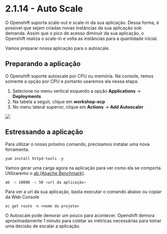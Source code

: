 # 2.1.14 - Auto Scale

O Openshift suporta scale-out e scale-in da sua aplicação. Dessa forma, é possível que sejam criadas novas instâncias da sua aplicação sob demanda. Assim que o pico de acesso diminuir da sua aplicação, o Openshift realiza o scale-in e volta as instâncias para a quantidade inicial.

Vamos preparar nossa aplicação para o autoscale.

## Preparando a aplicação

O Openshift suporte autoscale por CPU ou memória. Na console, temos somente a opção por CPU e portanto usaremos ela nessa etapa.

1. Selecione no menu vertical esquerdo a opção **Applications** -&gt; **Deployments**
2. Na tabela a seguir, clique em **workshop-ocp**
3. No menu lateral superior, clique em **Actions** -&gt; **Add Autoscaler**

![](../../extras/autoscale.gif)

## Estressando a aplicação

Para utilizar o nosso próximo comando, precisamos instalar uma nova ferramenta.

```text
yum install httpd-tools -y
```

Vamos gerar uma carga agora na aplicação para ver como ela se comporta. Utilizaremo o [ab \(Apache Benchmark\)](https://httpd.apache.org/docs/2.4/programs/ab.html).

```bash
ab -n 10000 -c 50 <url da aplicação>
```

Para ver a url da sua aplicação, basta executar o comando abaixo ou copiar da Web Console

```text
oc get route -n <nome do projeto>
```

O Autoscale pode demorar um pouco para acontecer. Openshift demora aproximadamente 1 minuto para coletar as métricas necessárias para tomar uma decisão de escalar a aplicação.

